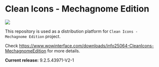 # Clean Icons - Mechagnome Edition

[<img src="https://img.shields.io/github/downloads/AcidWeb/Clean-Icons-Mechagnome-Edition/latest/total">](https://github.com/AcidWeb/Clean-Icons-Mechagnome-Edition/releases/latest)

This repository is used as a distribution platform for `Clean Icons - Mechagnome Edition` project.

Check https://www.wowinterface.com/downloads/info25064-CleanIcons-MechagnomeEdition for more details.

**Current release:** 9.2.5.43971-V2-1
